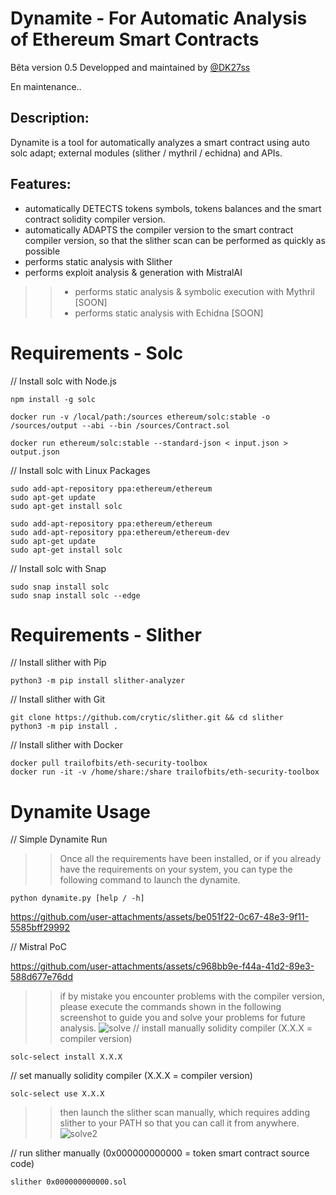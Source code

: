 # Dynamite - For Automatic Analysis of Ethereum Smart Contracts

Bêta version 0.5
Developped and maintained by [@DK27ss](https://github.com/DK27ss)

En maintenance.. 

## Description:

Dynamite is a tool for automatically analyzes a smart contract using auto solc adapt; external modules (slither / mythril / echidna) and APIs.

## Features:

- automatically DETECTS tokens symbols, tokens balances and the smart contract solidity compiler version.
- automatically ADAPTS the compiler version to the smart contract compiler version, so that the slither scan can be performed as quickly as possible
- performs static analysis with Slither
- performs exploit analysis & generation with MistralAI
  
>> - performs static analysis & symbolic execution with Mythril [SOON]
>> - performs static analysis with Echidna [SOON]




# Requirements - Solc
// Install solc with Node.js
 
    npm install -g solc

    docker run -v /local/path:/sources ethereum/solc:stable -o /sources/output --abi --bin /sources/Contract.sol

    docker run ethereum/solc:stable --standard-json < input.json > output.json

// Install solc with Linux Packages

    sudo add-apt-repository ppa:ethereum/ethereum
    sudo apt-get update
    sudo apt-get install solc

    sudo add-apt-repository ppa:ethereum/ethereum
    sudo add-apt-repository ppa:ethereum/ethereum-dev
    sudo apt-get update
    sudo apt-get install solc
    

// Install solc with Snap

    sudo snap install solc
    sudo snap install solc --edge

# Requirements - Slither
// Install slither with Pip

    python3 -m pip install slither-analyzer

// Install slither with Git

    git clone https://github.com/crytic/slither.git && cd slither
    python3 -m pip install .

// Install slither with Docker

    docker pull trailofbits/eth-security-toolbox
    docker run -it -v /home/share:/share trailofbits/eth-security-toolbox

# Dynamite Usage
// Simple Dynamite Run

>> Once all the requirements have been installed, or if you already have the requirements on your system, you can type the following command to launch the dynamite.

    python dynamite.py [help / -h]

https://github.com/user-attachments/assets/be051f22-0c67-48e3-9f11-5585bff29992

// Mistral PoC

https://github.com/user-attachments/assets/c968bb9e-f44a-41d2-89e3-588d677e76dd


>> if by mistake you encounter problems with the compiler version, please execute the commands shown in the following screenshot to guide you and solve your problems for future analysis.
![solve](https://github.com/DK27ss/Dynamite/assets/134336163/a713d69f-03e7-4f59-8385-08235f952482)
// install manually solidity compiler (X.X.X = compiler version)

    solc-select install X.X.X

// set manually solidity compiler (X.X.X = compiler version)

    solc-select use X.X.X
    
>> then launch the slither scan manually, which requires adding slither to your PATH so that you can call it from anywhere.
![solve2](https://github.com/DK27ss/Dynamite/assets/134336163/61b5b88b-b3df-4779-bc8b-43bfb592907b)

// run slither manually (0x000000000000 = token smart contract source code)

    slither 0x000000000000.sol



